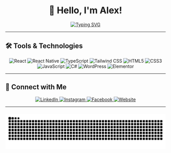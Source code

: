 <!-- Animated Greetings -->
<div align="center">
  <h1>👋 Hello, I'm Alex!</h1>
 <a href="https://git.io/typing-svg"><img src="https://readme-typing-svg.demolab.com?font=Fira+Code&size=42&letterSpacing=1.3&pause=1000&center=true&vCenter=true&width=600&height=100&lines=%F0%9F%9A%80+Full+Stack+Developer+%F0%9F%9A%80" alt="Typing SVG" /></a>
</div>

---

## 🛠️ Tools & Technologies

<p align="center">
  <img src="https://img.shields.io/badge/React-20232A?style=for-the-badge&logo=react&logoColor=61DAFB" alt="React" />
  <img src="https://img.shields.io/badge/React%20Native-20232A?style=for-the-badge&logo=react&logoColor=61DAFB" alt="React Native" />
  <img src="https://img.shields.io/badge/TypeScript-3178C6?style=for-the-badge&logo=typescript&logoColor=white" alt="TypeScript" />
  <img src="https://img.shields.io/badge/TailwindCSS-06B6D4?style=for-the-badge&logo=tailwind-css&logoColor=white" alt="Tailwind CSS" />
  <img src="https://img.shields.io/badge/HTML5-E34F26?style=for-the-badge&logo=html5&logoColor=white" alt="HTML5" />
  <img src="https://img.shields.io/badge/CSS3-1572B6?style=for-the-badge&logo=css3&logoColor=white" alt="CSS3" />
  <img src="https://img.shields.io/badge/JavaScript-F7DF1E?style=for-the-badge&logo=javascript&logoColor=black" alt="JavaScript" />
  <img src="https://img.shields.io/badge/C%23-239120?style=for-the-badge&logo=c-sharp&logoColor=white" alt="C#" />
  <img src="https://img.shields.io/badge/WordPress-21759B?style=for-the-badge&logo=wordpress&logoColor=white" alt="WordPress" />
  <img src="https://img.shields.io/badge/Elementor-175EE8?style=for-the-badge&logo=elementor&logoColor=white" alt="Elementor" />
</p>

---

## 🔗 Connect with Me

<p align="center">
  <a href="https://www.linkedin.com/in/lexan-saga" target="_blank">
    <img src="https://img.shields.io/badge/LinkedIn-0A66C2?style=for-the-badge&logo=linkedin&logoColor=white" alt="LinkedIn" />
  </a>
  <a href="https://www.instagram.com/lexan.saga/" target="_blank">
    <img src="https://img.shields.io/badge/Instagram-E4405F?style=for-the-badge&logo=instagram&logoColor=white" alt="Instagram" />
  </a>
  <a href="https://www.facebook.com/LexanSaga" target="_blank">
    <img src="https://img.shields.io/badge/Facebook-1877F2?style=for-the-badge&logo=facebook&logoColor=white" alt="Facebook" />
  </a>
   <a href="https://alexandersaga.web.app" target="_blank">
    <img src="https://img.shields.io/badge/Website-alexandersaga.web.app-4A90E2?style=for-the-badge&logo=google-chrome&logoColor=white" alt="Website" />
  </a>
</p>

---

###

<img src="https://raw.githubusercontent.com/LexanSaga/LexanSaga/output/snake.svg" alt="Snake animation" />

###
